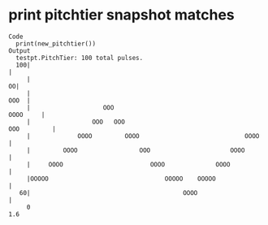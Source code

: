 # print pitchtier snapshot matches

    Code
      print(new_pitchtier())
    Output
      testpt.PitchTier: 100 total pulses.
      100|                                                                           |
         |                                                                         OO|
         |                                                                      OOO  |
         |                    OOO                                           OOOO     |
         |                 OOO   OOO                                     OOO         |
         |             OOOO         OOOO                             OOOO            |
         |         OOOO                 OOO                      OOOO                |
         |     OOOO                        OOOO              OOOO                    |
         |OOOOO                                OOOOO    OOOOO                        |
       60|                                          OOOO                             |
         0                                                                         1.6 

